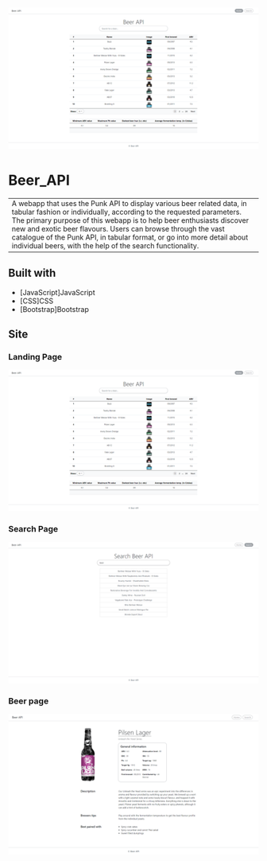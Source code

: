 # ![Beer_Api](demo_img/index.png)
# Beer_API
<table>
<tr>
<td>
  A webapp that uses the Punk API to display various beer related data, in tabular fashion or individually, according to the requested parameters. The primary purpose of this webapp is to help beer enthusiasts discover new and exotic beer flavours. Users can browse through the vast catalogue of the Punk API, in tabular format, or go into more detail about individual beers, with the help of the search functionality.
</td>
</tr>
</table>

## Built with 

- [JavaScript]JavaScript
- [CSS]CSS
- [Bootstrap]Bootstrap



## Site

### Landing Page
![Beer_Api](demo_img/index.png)

### Search Page
![Beer_Api](demo_img/search.png)

### Beer page
![Beer_Api](demo_img/beer.png)



